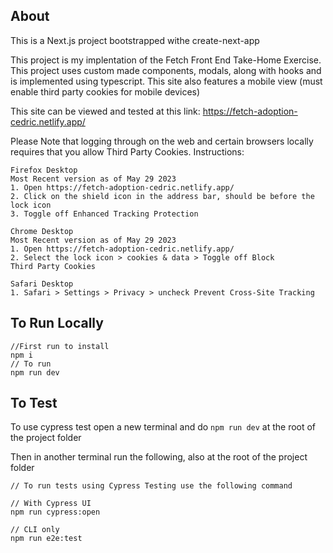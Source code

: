 ## About

This is a Next.js project bootstrapped withe create-next-app

This project is my implentation of the Fetch Front End Take-Home Exercise. This project uses custom made components, modals, along with hooks and is implemented using typescript. This site also features a mobile view (must enable third party cookies for mobile devices)

This site can be viewed and tested at this link: https://fetch-adoption-cedric.netlify.app/

Please Note that logging through on the web and certain browsers locally requires that you allow Third Party Cookies. Instructions:

```
Firefox Desktop
Most Recent version as of May 29 2023
1. Open https://fetch-adoption-cedric.netlify.app/
2. Click on the shield icon in the address bar, should be before the lock icon
3. Toggle off Enhanced Tracking Protection

Chrome Desktop
Most Recent version as of May 29 2023
1. Open https://fetch-adoption-cedric.netlify.app/
2. Select the lock icon > cookies & data > Toggle off Block
Third Party Cookies

Safari Desktop
1. Safari > Settings > Privacy > uncheck Prevent Cross-Site Tracking
```

## To Run Locally

```
//First run to install
npm i
// To run
npm run dev
```

## To Test

To use cypress test open a new terminal and do `npm run dev` at the root of the project folder

Then in another terminal run the following, also at the root of the project folder

```
// To run tests using Cypress Testing use the following command

// With Cypress UI
npm run cypress:open

// CLI only
npm run e2e:test
```
